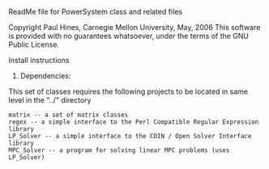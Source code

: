 
ReadMe file for PowerSystem class and related files

Copyright Paul Hines, Carnegie Mellon University, May, 2006
This software is provided with no guarantees whatsoever, under the terms of the GNU Public License.

Install instructions

1. Dependencies:

This set of classes requires the following projects to be located in same level in the "../" directory

	matrix -- a set of matrix classes
	regex -- a simple interface to the Perl Compatible Regular Expression library
	LP_Solver -- a simple interface to the COIN / Open Solver Interface library
	MPC_Solver -- a program for solving linear MPC problems (uses LP_Solver)
	
